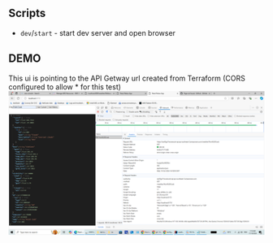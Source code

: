 ## Scripts

- `dev`/`start` - start dev server and open browser


## DEMO
This ui is pointing to the API Getway url created from Terraform (CORS configured to allow * for this test)  
![img.png](img.png)